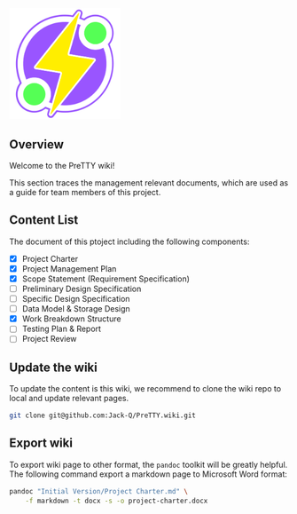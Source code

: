 
<img src="./assets/icon-flat.png" width="200" />

## Overview

Welcome to the PreTTY wiki!

This section traces the management relevant documents, which are used as a guide for team members of this project.


## Content List

The document of this ptoject including the following components:

* [x] Project Charter
* [x] Project Management Plan
* [x] Scope Statement (Requirement Specification)
* [ ] Preliminary Design Specification
* [ ] Specific Design Specification
* [ ] Data Model & Storage Design
* [x] Work Breakdown Structure
* [ ] Testing Plan & Report
* [ ] Project Review

## Update the wiki

To update the content is this wiki, we recommend to clone the wiki repo to local and update relevant pages.

```bash
git clone git@github.com:Jack-Q/PreTTY.wiki.git
```

## Export wiki

To export wiki page to other format, the `pandoc` toolkit will be greatly helpful.
The following command export a markdown page to Microsoft Word format:

```bash
pandoc "Initial Version/Project Charter.md" \
    -f markdown -t docx -s -o project-charter.docx
```
